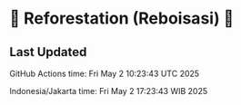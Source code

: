 
# 🌳 Reforestation (Reboisasi) 🌲

## Last Updated

GitHub Actions time: Fri May  2 10:23:43 UTC 2025

Indonesia/Jakarta time: Fri May  2 17:23:43 WIB 2025
